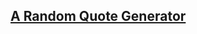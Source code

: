 ## [A Random Quote Generator](https://anilkumarmono.github.io/a_bootstrap_random_quote_generator-master/)
